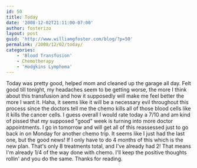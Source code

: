 ```yaml
---
id: 50
title: Today
date: '2008-12-02T21:11:00-07:00'
author: fosterizo
layout: post
guid: 'http://www.williamgfoster.com/blog/?p=50'
permalink: /2008/12/02/today/
categories:
    - 'Blood Transfusion'
    - Chemotherapy
    - 'Hodgkins Lymphoma'
---
```


Today was pretty good, helped mom and cleaned up the garage all day. Felt good till tonight, my headaches seem to be getting worse, the more I think about this transfusion and how it supposedly will make me feel better the more I want it. Haha, it seems like it will be a necessary evil throughout this process since the doctors tell me the chemo kills all of those blood cells like it kills the cancer cells.
I guess overall I would rate today a 7/10 and am kind of pissed that my supposed "good" week is turning into more doctor appointments. I go in tomorrow and will get all of this reassessed just to go back in on Monday for another chemo trip. It seems like I just had the last one, but the good news! If I only have to do 4 months of this which is the new plan. That's only 8 treatments total, and I've already had 2! That means I'm already 1/4 of the way done with chemo.
I'll keep the positive thoughts rollin' and you do the same. Thanks for reading.